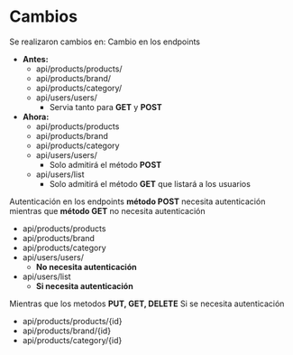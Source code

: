 # Cambios

Se realizaron cambios en:
Cambio en los endpoints

- **Antes:**
  - api/products/products/
  - api/products/brand/
  - api/products/category/
  - api/users/users/
    - Servia tanto para **GET**  y **POST**
- **Ahora:**
  - api/products/products
  - api/products/brand
  - api/products/category
  - api/users/users/
    - Solo admitirá el método **POST**
  - api/users/list
    - Solo admitirá el método **GET** que listará a los usuarios

Autenticación en los endpoints **método POST** necesita autenticación mientras que **método GET** no necesita autenticación

- api/products/products
- api/products/brand
- api/products/category
- api/users/users/
  - **No necesita autenticación**
- api/users/list
  - **Si necesita autenticación**

Mientras que los metodos **PUT, GET, DELETE**
Si se necesita autenticación

- api/products/products/{id}
- api/products/brand/{id}
- api/products/category/{id}
